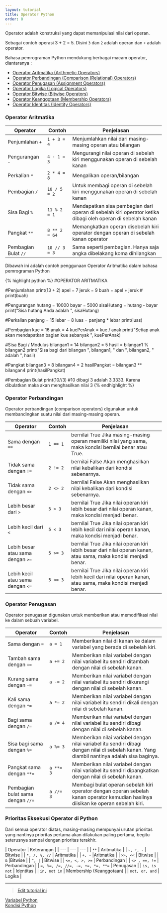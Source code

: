 ```yaml
---
layout: tutorial
title: Operator Python
order: 8
---
```


Operator adalah konstruksi yang dapat memanipulasi nilai dari operan. 

Sebagai contoh operasi 3 + 2 = 5. Disini `3` dan `2` adalah operan dan `+` adalah operator.

Bahasa pemrograman Python mendukung berbagai macam operator, diantaranya :
- [Operator Aritmatika (Arithmetic Operators)](#operator-aritmatika)
- [Operator Perbandingan (Comparison (Relational) Operators)](#operator-perbandingan)
- [Operator Penugasan (Assignment Operators)](#operator-penugasan)
- [Operator Logika (Logical Operators)](#operator-logika)
- [Operator Bitwise (Bitwise Operators)](#operator-bitwise)
- [Operator Keanggotaan (Membership Operators)](#operator-keanggotaan)
- [Operator Identitas (Identity Operators)](#operator-identitas)
 
### Operator Aritmatika <a name="operator-aritmatika"></a>

| Operator| 	Contoh	 | Penjelasan |
| --- | --- | --- |
| Penjumlahan `+`| 	`1 + 3 = 4` | 	Menjumlahkan nilai dari masing-masing operan atau bilangan |
| Pengurangan `-`| 	`4 - 1 = 3`	 | Mengurangi nilai operan di sebelah kiri menggunakan operan di sebelah kanan |
| Perkalian `*`| 	`2 * 4 = 8`	 | Mengalikan operan/bilangan |
| Pembagian `/`| 	`10 / 5 = 2`	 | Untuk membagi operan di sebelah kiri menggunakan operan di sebelah kanan |
| Sisa Bagi `%`| 	`11 % 2 = 1`	 | Mendapatkan sisa pembagian dari operan di sebelah kiri operator ketika dibagi oleh operan di sebelah kanan |
| Pangkat `**`| 	`8 ** 2 = 64`	 | Memangkatkan operan disebelah kiri operator dengan operan di sebelah kanan operator |
| Pembagian Bulat `//`| 	`10 // 3 = 3` |	Sama seperti pembagian. Hanya saja angka dibelakang koma dihilangkan |

Dibawah ini adalah contoh penggunaan Operator Aritmatika dalam bahasa pemrograman Python

{% highlight python %}
#OPERATOR ARITMATIKA

#Penjumlahan
print(13 + 2)
apel = 7
jeruk = 9
buah = apel + jeruk #
print(buah)

#Pengurangan
hutang = 10000
bayar = 5000
sisaHutang = hutang - bayar
print("Sisa hutang Anda adalah ", sisaHutang)

#Perkalian
panjang = 15
lebar = 8
luas = panjang * lebar
print(luas)

#Pembagian
kue = 16
anak = 4
kuePerAnak = kue / anak
print("Setiap anak akan mendapatkan bagian kue sebanyak ", kuePerAnak)

#Sisa Bagi / Modulus
bilangan1 = 14
bilangan2 = 5
hasil = bilangan1 % bilangan2
print("Sisa bagi dari bilangan ", bilangan1, " dan ", bilangan2, " adalah ", hasil)

#Pangkat
bilangan3 = 8
bilangan4 = 2
hasilPangkat = bilangan3 ** bilangan4
print(hasilPangkat)

#Pembagian Bulat
print(10//3) 
#10 dibagi 3 adalah 3.3333. Karena dibulatkan maka akan menghasilkan nilai 3
{% endhighlight %}

### Operator Perbandingan <a name="operator-perbandingan"></a>

Operator perbandingan (comparison operators) digunakan untuk membandingkan suatu nilai dari masing-masing operan.

| Operator	| Contoh	| Penjelasan| 
| --- | --- | --- |
| Sama dengan `==` | 	`1 == 1`  | bernilai True	Jika masing-masing operan memiliki nilai yang sama, maka kondisi bernilai benar atau True. | 
| Tidak sama dengan `!=` |	`2 != 2`  | bernilai False	Akan menghasilkan nilai kebalikan dari kondisi sebenarnya. | 
| Tidak sama dengan `<>` |	`2 <> 2`  | bernilai False	Akan menghasilkan nilai kebalikan dari kondisi sebenarnya. | 
| Lebih besar dari `>` |	`5 > 3`  | bernilai True	Jika nilai operan kiri lebih besar dari nilai operan kanan, maka kondisi menjadi benar. | 
| Lebih kecil dari `<` |	`5 < 3`  | bernilai True	Jika nilai operan kiri lebih kecil dari nilai operan kanan, maka kondisi menjadi benar. | 
| Lebih besar atau sama dengan `>=` |	`5 >= 3`  | bernilai True	Jika nilai operan kiri lebih besar dari nilai operan kanan, atau sama, maka kondisi menjadi benar. | 
| Lebih kecil atau sama dengan `<=` |	`5 <= 3`  | bernilai True	Jika nilai operan kiri lebih kecil dari nilai operan kanan, atau sama, maka kondisi menjadi benar. | 


### Operator Penugasan <a name="operator-penugasan"></a>

Operator penugasan digunakan untuk memberikan atau memodifikasi nilai ke dalam sebuah variabel.

| Operator	| Contoh	| Penjelasan | 
| --- | --- | --- |
| Sama dengan `=`	 | `a = 1` | 	Memberikan nilai di kanan ke dalam variabel yang berada di sebelah kiri. | 
| Tambah sama dengan `+=` | 	`a += 2` | 	Memberikan nilai variabel dengan nilai variabel itu sendiri ditambah dengan nilai di sebelah kanan. | 
| Kurang sama dengan `-=`	 | `a -= 2` | 	Memberikan nilai variabel dengan nilai variabel itu sendiri dikurangi dengan nilai di sebelah kanan. | 
| Kali sama dengan `*=` | 	`a *= 2` | 	Memberikan nilai variabel dengan nilai variabel itu sendiri dikali dengan nilai di sebelah kanan. | 
| Bagi sama dengan `/=` | 	`a /= 4` | 	Memberikan nilai variabel dengan nilai variabel itu sendiri dibagi dengan nilai di sebelah kanan. | 
| Sisa bagi sama dengan `%=`	 | `a %= 3` | 	Memberikan nilai variabel dengan nilai variabel itu sendiri dibagi dengan nilai di sebelah kanan. Yang diambil nantinya adalah sisa baginya. | 
| Pangkat sama dengan `**=` | 	`a **= 3`	 | Memberikan nilai variabel dengan nilai variabel itu sendiri dipangkatkan dengan nilai di sebelah kanan. | 
| Pembagian bulat sama dengan `//=` | 	`a //= 3`	 | Membagi bulat operan sebelah kiri operator dengan operan sebelah kanan operator kemudian hasilnya diisikan ke operan sebelah kiri. | 


### Prioritas Eksekusi Operator di Python
Dari semua operator diatas, masing-masing mempunyai urutan prioritas yang nantinya prioritas pertama akan dilakukan paling pertama, begitu seterusnya sampai dengan prioritas terakhir. 

| Operator |	Keterangan | 
| --- | --- | --- |
| `**` |	Aritmatika | 
| `~, +, -` |	Bitwise | 
| `*, /, %, //` |	Aritmatika |
| `+, -`	 |Aritmatika |
| `>>, <<` |	Bitwise |
| `&`	 |Bitwise |
| `^, |`  |	Bitwise |
| `<=, <, >, >=` |	Perbandingan |
| `<> , ==, !=` |	Perbandingan |
| `=, %=, /=, //=, -=, +=, *=, **=` |	Penugasan |
| `is, is not` |	Identitas |
| `in, not in` |	Membership (Keanggotaan) |
| `not, or, and` |	Logika |


---
> [Edit tutorial ini](https://github.com/belajarpythoncom/belajarpythoncom.github.io/edit/master/tutorials/operator-python.md)

<div class="row navigation-tutorial">
    <div class="col-md-6 prev-tutorial">
        <a href="/tutorial/variabel-python"><i class="fas fa-arrow-circle-left"></i>Variabel Python</a>
    </div>
    <div class="col-md-6 next-tutorial">
        <a href="/tutorial/kondisi-if-else-python" class="hoverable">Kondisi Python<i class="fas fa-arrow-circle-right"></i></a>
    </div>
</div>
